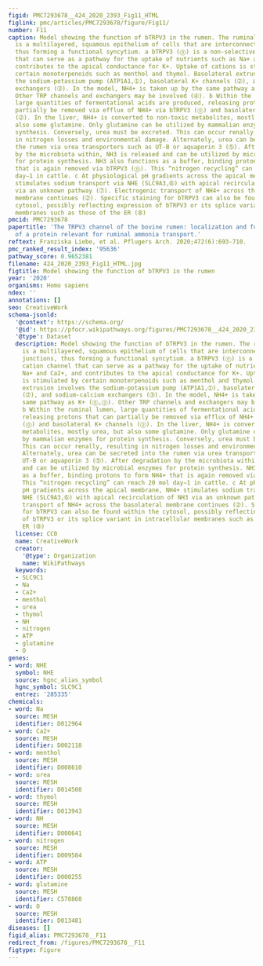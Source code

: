 ```yaml
---
figid: PMC7293678__424_2020_2393_Fig11_HTML
figlink: pmc/articles/PMC7293678/figure/Fig11/
number: F11
caption: Model showing the function of bTRPV3 in the rumen. The ruminal epithelium
  is a multilayered, squamous epithelium of cells that are interconnected by gap junctions,
  thus forming a functional syncytium. a bTRPV3 (⓪) is a non-selective cation channel
  that can serve as a pathway for the uptake of nutrients such as Na+ and Ca2+, and
  contributes to the apical conductance for K+. Uptake of cations is stimulated by
  certain monoterpenoids such as menthol and thymol. Basolateral extrusion involves
  the sodium-potassium pump (ATP1A1,➀), basolateral K+ channels (➁), and sodium-calcium
  exchangers (➂). In the model, NH4+ is taken up by the same pathway as K+ (⓪,➁).
  Other TRP channels and exchangers may be involved (➃). b Within the ruminal lumen,
  large quantities of fermentational acids are produced, releasing protons that can
  partially be removed via efflux of NH4+ via bTRPV3 (⓪) and basolateral K+ channels
  (➁). In the liver, NH4+ is converted to non-toxic metabolites, mostly urea, but
  also some glutamine. Only glutamine can be utilized by mammalian enzymes for protein
  synthesis. Conversely, urea must be excreted. This can occur renally, resulting
  in nitrogen losses and environmental damage. Alternately, urea can be secreted into
  the rumen via urea transporters such as UT-B or aquaporin 3 (➄). After degradation
  by the microbiota within, NH3 is released and can be utilized by microbial enzymes
  for protein synthesis. NH3 also functions as a buffer, binding protons to form NH4+
  that is again removed via bTRPV3 (⓪). This “nitrogen recycling” can reach 20 mol
  day−1 in cattle. c At physiological pH gradients across the apical membrane, NH4+
  stimulates sodium transport via NHE (SLC9A3,➅) with apical recirculation of NH3
  via an unknown pathway (➆). Electrogenic transport of NH4+ across the basolateral
  membrane continues (➁). Specific staining for bTRPV3 can also be found within the
  cytosol, possibly reflecting expression of bTRPV3 or its splice variant in intracellular
  membranes such as those of the ER (➇)
pmcid: PMC7293678
papertitle: 'The TRPV3 channel of the bovine rumen: localization and functional characterization
  of a protein relevant for ruminal ammonia transport.'
reftext: Franziska Liebe, et al. Pflugers Arch. 2020;472(6):693-710.
pmc_ranked_result_index: '95636'
pathway_score: 0.9652381
filename: 424_2020_2393_Fig11_HTML.jpg
figtitle: Model showing the function of bTRPV3 in the rumen
year: '2020'
organisms: Homo sapiens
ndex: ''
annotations: []
seo: CreativeWork
schema-jsonld:
  '@context': https://schema.org/
  '@id': https://pfocr.wikipathways.org/figures/PMC7293678__424_2020_2393_Fig11_HTML.html
  '@type': Dataset
  description: Model showing the function of bTRPV3 in the rumen. The ruminal epithelium
    is a multilayered, squamous epithelium of cells that are interconnected by gap
    junctions, thus forming a functional syncytium. a bTRPV3 (⓪) is a non-selective
    cation channel that can serve as a pathway for the uptake of nutrients such as
    Na+ and Ca2+, and contributes to the apical conductance for K+. Uptake of cations
    is stimulated by certain monoterpenoids such as menthol and thymol. Basolateral
    extrusion involves the sodium-potassium pump (ATP1A1,➀), basolateral K+ channels
    (➁), and sodium-calcium exchangers (➂). In the model, NH4+ is taken up by the
    same pathway as K+ (⓪,➁). Other TRP channels and exchangers may be involved (➃).
    b Within the ruminal lumen, large quantities of fermentational acids are produced,
    releasing protons that can partially be removed via efflux of NH4+ via bTRPV3
    (⓪) and basolateral K+ channels (➁). In the liver, NH4+ is converted to non-toxic
    metabolites, mostly urea, but also some glutamine. Only glutamine can be utilized
    by mammalian enzymes for protein synthesis. Conversely, urea must be excreted.
    This can occur renally, resulting in nitrogen losses and environmental damage.
    Alternately, urea can be secreted into the rumen via urea transporters such as
    UT-B or aquaporin 3 (➄). After degradation by the microbiota within, NH3 is released
    and can be utilized by microbial enzymes for protein synthesis. NH3 also functions
    as a buffer, binding protons to form NH4+ that is again removed via bTRPV3 (⓪).
    This “nitrogen recycling” can reach 20 mol day−1 in cattle. c At physiological
    pH gradients across the apical membrane, NH4+ stimulates sodium transport via
    NHE (SLC9A3,➅) with apical recirculation of NH3 via an unknown pathway (➆). Electrogenic
    transport of NH4+ across the basolateral membrane continues (➁). Specific staining
    for bTRPV3 can also be found within the cytosol, possibly reflecting expression
    of bTRPV3 or its splice variant in intracellular membranes such as those of the
    ER (➇)
  license: CC0
  name: CreativeWork
  creator:
    '@type': Organization
    name: WikiPathways
  keywords:
  - SLC9C1
  - Na
  - Ca2+
  - menthol
  - urea
  - thymol
  - NH
  - nitrogen
  - ATP
  - glutamine
  - O
genes:
- word: NHE
  symbol: NHE
  source: hgnc_alias_symbol
  hgnc_symbol: SLC9C1
  entrez: '285335'
chemicals:
- word: Na
  source: MESH
  identifier: D012964
- word: Ca2+
  source: MESH
  identifier: D002118
- word: menthol
  source: MESH
  identifier: D008610
- word: urea
  source: MESH
  identifier: D014508
- word: thymol
  source: MESH
  identifier: D013943
- word: NH
  source: MESH
  identifier: D000641
- word: nitrogen
  source: MESH
  identifier: D009584
- word: ATP
  source: MESH
  identifier: D000255
- word: glutamine
  source: MESH
  identifier: C578860
- word: O
  source: MESH
  identifier: D013481
diseases: []
figid_alias: PMC7293678__F11
redirect_from: /figures/PMC7293678__F11
figtype: Figure
---
```

